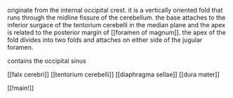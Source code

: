 originate from the internal occipital crest. it is a vertically oriented fold that runs through the midline fissure of the cerebellum. the base attaches to the inferior surgace of the tentorium cerebelli in the median plane and the apex is related to the posterior margin of [[foramen of magnum]]. the apex of the fold divides into two folds and attaches on either side of the jugular foramen. 

contains the occipital sinus

[[falx cerebri]]
[[tentorium cerebelli]]
[[diaphragma sellae]]
[[dura mater]]

[[!main!]]
